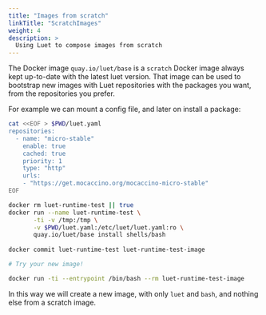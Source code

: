 ```yaml
---
title: "Images from scratch"
linkTitle: "ScratchImages"
weight: 4
description: >
  Using Luet to compose images from scratch
---
```


The Docker image `quay.io/luet/base` is a `scratch` Docker image always kept up-to-date with the latest luet version. That image can be used to bootstrap new images with Luet repositories with the packages you want, from the repositories you prefer.

For example we can mount a config file, and later on install a package:

```bash
cat <<EOF > $PWD/luet.yaml  
repositories: 
  - name: "micro-stable"
    enable: true
    cached: true
    priority: 1
    type: "http"
    urls: 
    - "https://get.mocaccino.org/mocaccino-micro-stable"
EOF

docker rm luet-runtime-test || true
docker run --name luet-runtime-test \
       -ti -v /tmp:/tmp \
       -v $PWD/luet.yaml:/etc/luet/luet.yaml:ro \
       quay.io/luet/base install shells/bash
 
docker commit luet-runtime-test luet-runtime-test-image

# Try your new image!

docker run -ti --entrypoint /bin/bash --rm luet-runtime-test-image
```

In this way we will create a new image, with only `luet` and `bash`, and nothing else from a scratch image.
